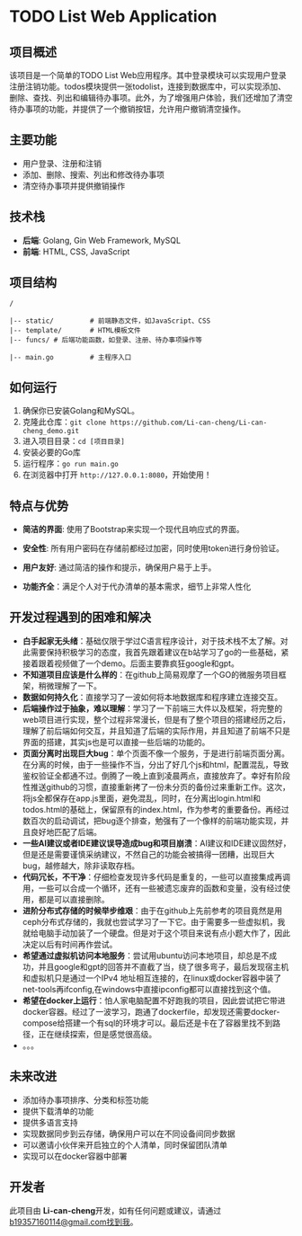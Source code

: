 # TODO List Web Application

## 项目概述
该项目是一个简单的TODO List Web应用程序。其中登录模块可以实现用户登录注册注销功能。todos模块提供一张todolist，连接到数据库中，可以实现添加、删除、查找、列出和编辑待办事项。此外，为了增强用户体验，我们还增加了清空待办事项的功能，并提供了一个撤销按钮，允许用户撤销清空操作。

## 主要功能
- 用户登录、注册和注销
- 添加、删除、搜索、列出和修改待办事项
- 清空待办事项并提供撤销操作

## 技术栈
- **后端**: Golang, Gin Web Framework, MySQL
- **前端**: HTML, CSS, JavaScript

## 项目结构
```
/

|-- static/         # 前端静态文件，如JavaScript、CSS
|-- template/       # HTML模板文件
|-- funcs/ # 后端功能函数，如登录、注册、待办事项操作等

|-- main.go         # 主程序入口
```

## 如何运行
1. 确保你已安装Golang和MySQL。
2. 克隆此仓库：`git clone https://github.com/Li-can-cheng/Li-can-cheng_demo.git`
3. 进入项目目录：`cd [项目目录]`
4. 安装必要的Go库
5. 运行程序：`go run main.go`
6. 在浏览器中打开 `http://127.0.0.1:8080`，开始使用！

## 特点与优势
- **简洁的界面**: 使用了Bootstrap来实现一个现代且响应式的界面。

- **安全性**: 所有用户密码在存储前都经过加密，同时使用token进行身份验证。

- **用户友好**: 通过简洁的操作和提示，确保用户易于上手。

- **功能齐全**：满足个人对于代办清单的基本需求，细节上非常人性化

  

## 开发过程遇到的困难和解决

- **白手起家无头绪**：基础仅限于学过C语言程序设计，对于技术栈不太了解。对此需要保持积极学习的态度，我首先跟着建议在b站学习了go的一些基础，紧接着跟着视频做了一个demo。后面主要靠疯狂google和gpt。
- **不知道项目应该是什么样的**：在github上简易观摩了一个GO的微服务项目框架，稍微理解了一下。
- **数据如何持久化**：直接学习了一波如何将本地数据库和程序建立连接交互。
- **后端操作过于抽象，难以理解**：学习了一下前端三大件以及框架，将完整的web项目进行实现，整个过程非常漫长，但是有了整个项目的搭建经历之后，理解了前后端如何交互，并且知道了后端的实际作用，并且知道了前端不只是界面的搭建，其实js也是可以直接一些后端的功能的。
- **页面分离时出现巨大bug**：单个页面不像一个服务，于是进行前端页面分离。在分离的时候，由于一些操作不当，分出了好几个js和html，配置混乱，导致鉴权验证全都通不过。倒腾了一晚上直到凌晨两点，直接放弃了。幸好有阶段性推送github的习惯，直接重新拷了一份未分页的备份过来重新工作。这次，将js全都保存在app.js里面，避免混乱，同时，在分离出login.html和todos.html的基础上，保留原有的index.html，作为参考的重要备份。再经过数百次的启动调试，把bug逐个排查，勉强有了一个像样的前端功能实现，并且良好地匹配了后端。
- **一些AI建议或者IDE建议误导造成bug和项目崩溃**：AI建议和IDE建议固然好，但是还是需要谨慎采纳建议，不然自己的功能会被搞得一团糟，出现巨大bug，越修越大，除非读取存档。
- **代码冗长，不干净**：仔细检查发现许多代码是重复的，一些可以直接集成再调用，一些可以合成一个循环，还有一些被遗忘废弃的函数和变量，没有经过使用，都是可以直接删除。
- **进阶分布式存储的时候举步维艰**：由于在github上先前参考的项目竟然是用ceph分布式存储的，我就也尝试学习了一下它。由于需要多一些虚拟机，我就给电脑手动加装了一个硬盘。但是对于这个项目来说有点小题大作了，因此决定以后有时间再作尝试。
- **希望通过虚拟机访问本地服务**：尝试用ubuntu访问本地项目，却总是不成功，并且google和gpt的回答并不直截了当，绕了很多弯子，最后发现宿主机和虚拟机只是通过一个IPv4 地址相互连接的，在linux或docker容器中装了net-tools再ifconfig,在windows中直接ipconfig都可以直接找到这个值。
- **希望在docker上运行**：怕人家电脑配置不好跑我的项目，因此尝试把它带进docker容器。经过了一波学习，跑通了dockerfile，却发现还需要docker-compose给搭建一个有sql的环境才可以。最后还是卡在了容器里找不到路径，正在继续探索，但是感觉很高级。
- 。。。

## 未来改进
- 添加待办事项排序、分类和标签功能
- 提供下载清单的功能
- 提供多语言支持
- 实现数据同步到云存储，确保用户可以在不同设备间同步数据
- 可以邀请小伙伴来开启独立的个人清单，同时保留团队清单
- 实现可以在docker容器中部署

## 开发者
此项目由 **Li-can-cheng**开发，如有任何问题或建议，请通过 b19357160114@gmail.com找到我。

